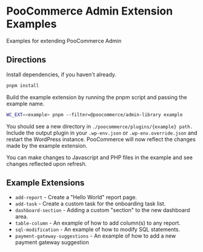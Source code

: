 # PooCommerce Admin Extension Examples

Examples for extending PooCommerce Admin

## Directions

Install dependencies, if you haven't already.

```bash
pnpm install
```

Build the example extension by running the pnpm script and passing the example name.


```bash
WC_EXT=<example> pnpm --filter=@poocommerce/admin-library example
```

You should see a new directory in `./poocommerce/plugins/{example} path.` Include the output plugin in your `.wp-env.json` or `.wp-env.override.json` and restart the WordPress instance. PooCommerce will now reflect the changes made by the example extension.

You can make changes to Javascript and PHP files in the example and see changes reflected upon refresh.

## Example Extensions

- `add-report` - Create a "Hello World" report page.
- `add-task` - Create a custom task for the onboarding task list.
- `dashboard-section` - Adding a custom "section" to the new dashboard area.
- `table-column` - An example of how to add column(s) to any report.
- `sql-modification` - An example of how to modify SQL statements.
- `payment-gateway-suggestions` - An example of how to add a new payment gateway suggestion
